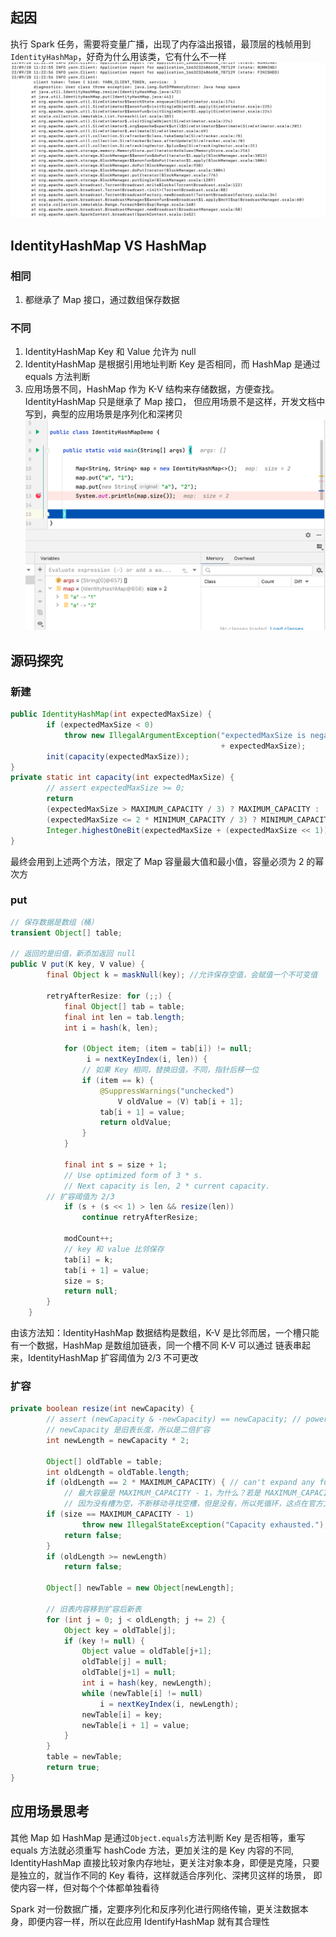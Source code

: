 ## 起因
执行 Spark 任务，需要将变量广播，出现了内存溢出报错，最顶层的栈帧用到`IdentityHashMap`，好奇为什么用该类，它有什么不一样
![image1](/image/IdentityHashMap.png)
## IdentityHashMap VS HashMap
### 相同
1. 都继承了 Map 接口，通过数组保存数据
### 不同
1. IdentityHashMap Key 和 Value 允许为 null
2. IdentityHashMap 是根据引用地址判断 Key 是否相同，而 HashMap 是通过 equals 方法判断
3. 应用场景不同，HashMap 作为 K-V 结构来存储数据，方便查找。IdentityHashMap 只是继承了 Map 接口，
但应用场景不是这样，开发文档中写到，典型的应用场景是序列化和深拷贝
![image2](/image/IdentityHashMap1.png)
## 源码探究
### 新建
```java
public IdentityHashMap(int expectedMaxSize) {
        if (expectedMaxSize < 0)
            throw new IllegalArgumentException("expectedMaxSize is negative: "
                                               + expectedMaxSize);
        init(capacity(expectedMaxSize));
}
private static int capacity(int expectedMaxSize) {
        // assert expectedMaxSize >= 0;
        return
        (expectedMaxSize > MAXIMUM_CAPACITY / 3) ? MAXIMUM_CAPACITY :
        (expectedMaxSize <= 2 * MINIMUM_CAPACITY / 3) ? MINIMUM_CAPACITY :
        Integer.highestOneBit(expectedMaxSize + (expectedMaxSize << 1));
}
```
最终会用到上述两个方法，限定了 Map 容量最大值和最小值，容量必须为 2 的幂次方
### put
```java
// 保存数据是数组（桶）
transient Object[] table;

// 返回的是旧值，新添加返回 null
public V put(K key, V value) {
        final Object k = maskNull(key); //允许保存空值，会赋值一个不可变值

        retryAfterResize: for (;;) {
            final Object[] tab = table;
            final int len = tab.length;
            int i = hash(k, len);

            for (Object item; (item = tab[i]) != null;
                 i = nextKeyIndex(i, len)) {
                // 如果 Key 相同，替换旧值，不同，指针后移一位
                if (item == k) { 
                    @SuppressWarnings("unchecked")
                        V oldValue = (V) tab[i + 1];
                    tab[i + 1] = value;
                    return oldValue;
                }
            }

            final int s = size + 1;
            // Use optimized form of 3 * s.
            // Next capacity is len, 2 * current capacity.
        // 扩容阈值为 2/3
            if (s + (s << 1) > len && resize(len))
                continue retryAfterResize;

            modCount++;
            // key 和 value 比邻保存
            tab[i] = k;
            tab[i + 1] = value;
            size = s;
            return null;
        }
    }
```
由该方法知：IdentityHashMap 数据结构是数组，K-V 是比邻而居，一个槽只能有一个数据，HashMap 是数组加链表，同一个槽不同 K-V 可以通过
链表串起来，IdentityHashMap 扩容阈值为 2/3 不可更改
### 扩容
```java
private boolean resize(int newCapacity) {
        // assert (newCapacity & -newCapacity) == newCapacity; // power of 2
        // newCapacity 是旧表长度，所以是二倍扩容
        int newLength = newCapacity * 2;

        Object[] oldTable = table;
        int oldLength = oldTable.length;
        if (oldLength == 2 * MAXIMUM_CAPACITY) { // can't expand any further
            // 最大容量是 MAXIMUM_CAPACITY - 1，为什么？若是 MAXIMUM_CAPACITY，在 put 阶段会陷入死循环
            // 因为没有槽为空，不断移动寻找空槽，但是没有，所以死循环，这点在官方文档中说的很清楚
        if (size == MAXIMUM_CAPACITY - 1)
                throw new IllegalStateException("Capacity exhausted.");
            return false;
        }
        if (oldLength >= newLength)
            return false;

        Object[] newTable = new Object[newLength];

        // 旧表内容移到扩容后新表
        for (int j = 0; j < oldLength; j += 2) {
            Object key = oldTable[j];
            if (key != null) {
                Object value = oldTable[j+1];
                oldTable[j] = null;
                oldTable[j+1] = null;
                int i = hash(key, newLength);
                while (newTable[i] != null)
                    i = nextKeyIndex(i, newLength);
                newTable[i] = key;
                newTable[i + 1] = value;
            }
        }
        table = newTable;
        return true;
}
```
## 应用场景思考
其他 Map 如 HashMap 是通过`Object.equals`方法判断 Key 是否相等，重写 equals 方法就必须重写 hashCode 方法，更加关注的是 Key 内容的不同,
IdentityHashMap 直接比较对象内存地址，更关注对象本身，即便是克隆，只要是独立的，就当作不同的 Key 看待，这样就适合序列化、深拷贝这样的场景，
即使内容一样，但对每个个体都单独看待  

Spark 对一份数据广播，定要序列化和反序列化进行网络传输，更关注数据本身，即便内容一样，所以在此应用 IdentifyHashMap 就有其合理性

